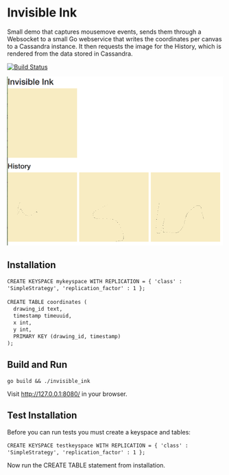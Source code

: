 Invisible Ink
=============

Small demo that captures mousemove events, sends them through a Websocket to a small Go webservice that writes the 
coordinates per canvas to a Cassandra instance. It then requests the image for the History, which is rendered from the
data stored in Cassandra.

[![Build Status](https://travis-ci.org/martinvium/invisible_ink.png)](https://travis-ci.org/martinvium/invisible_ink)

![Example](/assets/images/example.png?raw=true)

Installation
------------

    CREATE KEYSPACE mykeyspace WITH REPLICATION = { 'class' : 'SimpleStrategy', 'replication_factor' : 1 };
    
    CREATE TABLE coordinates (
      drawing_id text,
      timestamp timeuuid,
      x int, 
      y int,
      PRIMARY KEY (drawing_id, timestamp)
    );

Build and Run
-------------

    go build && ./invisible_ink

Visit http://127.0.0.1:8080/ in your browser.

Test Installation
-------------

Before you can run tests you must create a keyspace and tables:

    CREATE KEYSPACE testkeyspace WITH REPLICATION = { 'class' : 'SimpleStrategy', 'replication_factor' : 1 };

Now run the CREATE TABLE statement from installation.